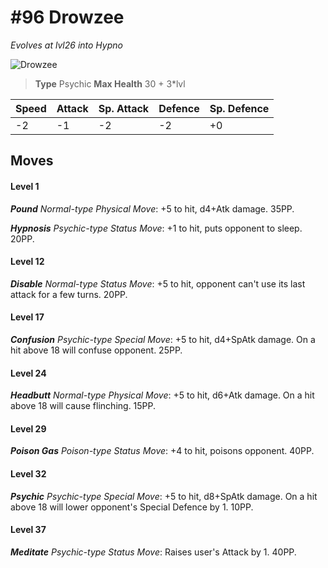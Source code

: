 # #96 Drowzee
*Evolves at lvl26 into Hypno*

![Drowzee](https://img.pokemondb.net/sprites/home/normal/1x/drowzee.png)

> **Type** Psychic
> **Max Health** 30 + 3\*lvl

| Speed | Attack | Sp. Attack | Defence | Sp. Defence |
| ----- | ------ | ---------- | ------- | ----------- |
| -2 | -1 | -2 | -2 | +0 |

## Moves
#### Level 1

***Pound** Normal-type Physical Move*: +5 to hit, d4+Atk damage.  35PP.

***Hypnosis** Psychic-type Status Move*: +1 to hit, puts opponent to sleep. 20PP.
#### Level 12

***Disable** Normal-type Status Move*: +5 to hit, opponent can't use its last attack for a few turns. 20PP.
#### Level 17

***Confusion** Psychic-type Special Move*: +5 to hit, d4+SpAtk damage. On a hit above 18 will confuse opponent. 25PP.
#### Level 24

***Headbutt** Normal-type Physical Move*: +5 to hit, d6+Atk damage. On a hit above 18 will cause flinching. 15PP.
#### Level 29

***Poison Gas** Poison-type Status Move*: +4 to hit, poisons opponent. 40PP.
#### Level 32

***Psychic** Psychic-type Special Move*: +5 to hit, d8+SpAtk damage. On a hit above 18 will lower opponent's Special Defence by 1. 10PP.
#### Level 37

***Meditate** Psychic-type Status Move*: Raises user's Attack by 1. 40PP.

